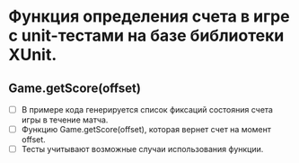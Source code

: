 # Функция определения счета в игре с unit-тестами на базе библиотеки XUnit.



## Game.getScore(offset)
- [ ] В примере кода генерируется список фиксаций состояния счета игры в течение матча.
- [ ] Функцию Game.getScore(offset), которая вернет счет на момент offset.
- [ ] Тесты учитывают возможные случаи использования функции.
